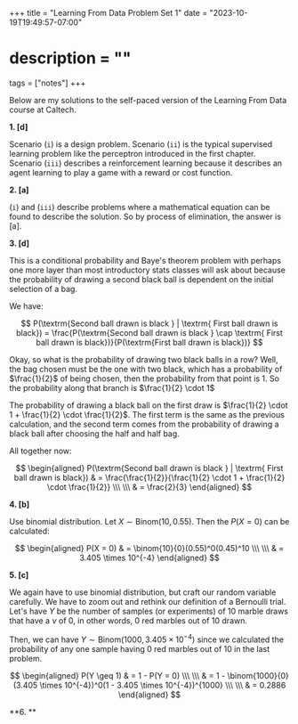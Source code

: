+++
title = "Learning From Data Problem Set 1"
date = "2023-10-19T19:49:57-07:00"
# description = ""

tags = ["notes"]
+++


Below are my solutions to the self-paced version of the Learning From Data course at Caltech.


**1. [d]**

Scenario $(\texttt{i})$ is a design problem. Scenario $(\texttt{ii})$ is the typical supervised learning problem like the perceptron introduced in the first chapter. Scenario $(\texttt{iii})$ describes a reinforcement learning because it describes an agent learning to play a game with a reward or cost function.


**2. [a]**

$(\texttt{i})$ and $(\texttt{iii})$ describe problems where a mathematical equation can be found to describe the solution. So by process of elimination, the answer is [a].


**3. [d]**

This is a conditional probability and Baye's theorem problem with perhaps one more layer than most introductory stats classes will ask about because the probability of drawing a second black ball is dependent on the initial selection of a bag.

We have:

$$
P(\textrm{Second ball drawn is black } | \textrm{ First ball drawn is black}) = \frac{P(\textrm{Second ball drawn is black } \cap \textrm{ First ball drawn is black})}{P(\textrm{First ball drawn is black})}
$$


Okay, so what is the probability of drawing two black balls in a row? Well, the bag chosen must be the one with two black, which has a probability of $\frac{1}{2}$ of being chosen, then the probability from that point is 1. So the probability along that branch is $\frac{1}{2} \cdot 1$

The probability of drawing a black ball on the first draw is $\frac{1}{2} \cdot 1 + \frac{1}{2} \cdot \frac{1}{2}$. The first term is the same as the previous calculation, and the second term comes from the probability of drawing a black ball after choosing the half and half bag.

All together now:

$$
\begin{aligned}
P(\textrm{Second ball drawn is black } | \textrm{ First ball drawn is black})   & = \frac{\frac{1}{2}}{\frac{1}{2} \cdot 1 + \frac{1}{2} \cdot \frac{1}{2}} \\\ \\\
                                                                                & = \frac{2}{3}
\end{aligned}
$$


**4. [b]**

Use binomial distribution. Let $X \sim \text{Binom}(10, 0.55)$. Then the $P(X = 0)$ can be calculated:

$$
\begin{aligned}
P(X = 0)    & = \binom{10}{0}(0.55)^0(0.45)^10 \\\ \\\
            & = 3.405 \times 10^{-4}
\end{aligned}
$$


**5. [c]**

We again have to use binomial distribution, but craft our random variable carefully. We have to zoom out and rethink our definition of a Bernoulli trial. Let's have $Y$ be the number of samples (or experiments) of 10 marble draws that have a $\nu$ of 0, in other words, 0 red marbles out of 10 drawn.

Then, we can have $Y \sim \text{Binom}(1000, 3.405 \times 10^{-4})$ since we calculated the probability of any one sample having 0 red marbles out of 10 in the last problem.

$$
\begin{aligned}
P(Y \geq 1) & = 1 - P(Y = 0) \\\ \\\
            & = 1 - \binom{1000}{0}(3.405 \times 10^{-4})^0(1 - 3.405 \times 10^{-4})^{1000} \\\ \\\
            & = 0.2886
\end{aligned}
$$


**6. **
